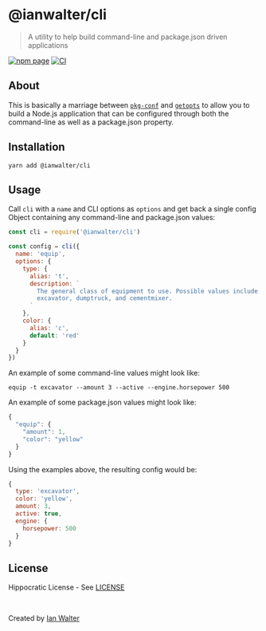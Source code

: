 # @ianwalter/cli
> A utility to help build command-line and package.json driven applications

[![npm page][npmImage]][npmUrl]
[![CI][ciImage]][ciUrl]

## About

This is basically a marriage between [`pkg-conf`][pkgConfUrl] and
[`getopts`][getoptsUrl] to allow you to build a Node.js application that can be
configured through both the command-line as well as a package.json property.

## Installation

```console
yarn add @ianwalter/cli
```

## Usage

Call `cli` with a `name` and CLI options as `options` and get back a single
config Object containing any command-line and package.json values:

```js
const cli = require('@ianwalter/cli')

const config = cli({
  name: 'equip',
  options: {
    type: {
      alias: 't',
      description: `
        The general class of equipment to use. Possible values include
        excavator, dumptruck, and cementmixer.
      `
    },
    color: {
      alias: 'c',
      default: 'red'
    }
  }
})
```

An example of some command-line values might look like:

```console
equip -t excavator --amount 3 --active --engine.horsepower 500
```

An example of some package.json values might look like:

```js
{
  "equip": {
    "amount": 1,
    "color": "yellow"
  }
}
```

Using the examples above, the resulting config would be:

```js
{
  type: 'excavator',
  color: 'yellow',
  amount: 3,
  active: true,
  engine: {
    horsepower: 500
  }
}
```

## License

Hippocratic License - See [LICENSE][licenseUrl]

&nbsp;

Created by [Ian Walter](https://ianwalter.dev)

[npmImage]: https://img.shields.io/npm/v/@ianwalter/cli.svg
[npmUrl]: https://www.npmjs.com/package/@ianwalter/cli
[ciImage]: https://github.com/ianwalter/cli/workflows/CI/badge.svg
[ciUrl]: https://github.com/ianwalter/cli/actions
[pkgConfUrl]: https://github.com/sindresorhus/pkg-conf
[getoptsUrl]: https://github.com/jorgebucaran/getopts
[licenseUrl]: https://github.com/ianwalter/cli/blob/master/LICENSE
